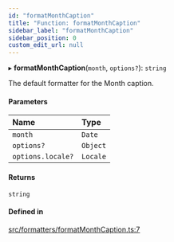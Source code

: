 ```yaml
---
id: "formatMonthCaption"
title: "Function: formatMonthCaption"
sidebar_label: "formatMonthCaption"
sidebar_position: 0
custom_edit_url: null
---
```


▸ **formatMonthCaption**(`month`, `options?`): `string`

The default formatter for the Month caption.

#### Parameters

| Name | Type |
| :------ | :------ |
| `month` | `Date` |
| `options?` | `Object` |
| `options.locale?` | `Locale` |

#### Returns

`string`

#### Defined in

[src/formatters/formatMonthCaption.ts:7](https://github.com/gpbl/react-day-picker/blob/cd80be68f/src/formatters/formatMonthCaption.ts#L7)
